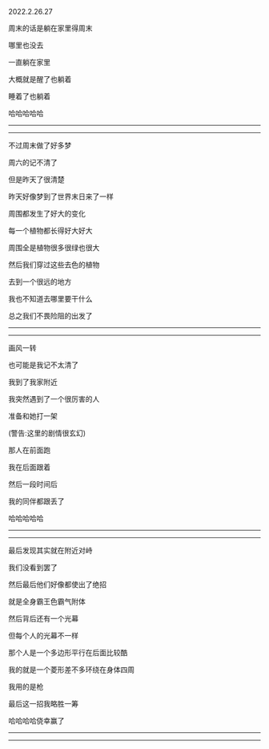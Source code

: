 2022.2.26.27

周末的话是躺在家里得周末

哪里也没去

一直躺在家里

大概就是醒了也躺着

睡着了也躺着

哈哈哈哈哈

--------

-----------

不过周末做了好多梦

周六的记不清了

但是昨天了很清楚

昨天好像梦到了世界末日来了一样

周围都发生了好大的变化

每一个植物都长得好大好大

周围全是植物很多很绿也很大

然后我们穿过这些去色的植物

去到一个很远的地方

我也不知道去哪里要干什么

总之我们不畏险阻的出发了

-------

-------

画风一转

也可能是我记不太清了

我到了我家附近

我突然遇到了一个很厉害的人

准备和她打一架

(警告:这里的剧情很玄幻)

那人在前面跑

我在后面跟着

然后一段时间后

我的同伴都跟丢了

哈哈哈哈哈

--------

---------

最后发现其实就在附近对峙

我们没看到罢了

然后最后他们好像都使出了绝招

就是全身霸王色霸气附体

然后背后还有一个光幕

但每个人的光幕不一样

那个人是一个多边形平行在后面比较酷

我的就是一个菱形差不多环绕在身体四周

我用的是枪

最后这一招我略胜一筹

哈哈哈哈侥幸赢了

-------

----------

